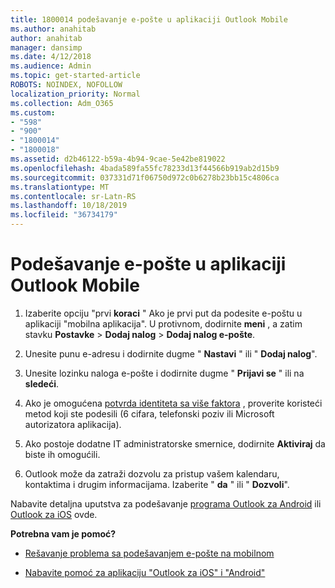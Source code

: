 ```yaml
---
title: 1800014 podešavanje e-pošte u aplikaciji Outlook Mobile
ms.author: anahitab
author: anahitab
manager: dansimp
ms.date: 4/12/2018
ms.audience: Admin
ms.topic: get-started-article
ROBOTS: NOINDEX, NOFOLLOW
localization_priority: Normal
ms.collection: Adm_O365
ms.custom:
- "598"
- "900"
- "1800014"
- "1800018"
ms.assetid: d2b46122-b59a-4b94-9cae-5e42be819022
ms.openlocfilehash: 4bada589fa55fc78233d13f44566b919ab2d15b9
ms.sourcegitcommit: 037331d71f06750d972c0b6278b23bb15c4806ca
ms.translationtype: MT
ms.contentlocale: sr-Latn-RS
ms.lasthandoff: 10/18/2019
ms.locfileid: "36734179"
---
```

# <a name="set-up-email-in-the-outlook-mobile-app"></a>Podešavanje e-pošte u aplikaciji Outlook Mobile

1. Izaberite opciju "prvi **koraci** " Ako je prvi put da podesite e-poštu u aplikaciji "mobilna aplikacija". U protivnom, dodirnite **meni** , a zatim stavku **Postavke** \> **Dodaj nalog** \> **Dodaj nalog e-pošte**.

2. Unesite punu e-adresu i dodirnite dugme " **Nastavi** " ili " **Dodaj nalog**".

3. Unesite lozinku naloga e-pošte i dodirnite dugme " **Prijavi se** " ili na **sledeći**.

4. Ako je omogućena [potvrda identiteta sa više faktora](https://docs.microsoft.com/office365/admin/security-and-compliance/set-up-multi-factor-authentication) , proverite koristeći metod koji ste podesili (6 cifara, telefonski poziv ili Microsoft autorizatora aplikacija).

5. Ako postoje dodatne IT administratorske smernice, dodirnite **Aktiviraj** da biste ih omogućili.

6. Outlook može da zatraži dozvolu za pristup vašem kalendaru, kontaktima i drugim informacijama. Izaberite " **da** " ili " **Dozvoli**".

Nabavite detaljna uputstva za podešavanje [programa Outlook za Android](https://support.office.com/article/886db551-8dfa-4fd5-b835-f8e532091872.aspx) ili [Outlook za iOS](https://support.office.com/article/b2de2161-cc1d-49ef-9ef9-81acd1c8e234.aspx) ovde.
  
 **Potrebna vam je pomoć?**
  
- [Rešavanje problema sa podešavanjem e-pošte na mobilnom](https://support.office.com/article/a264ef01-9c88-48fb-9285-7017e4f31f02.aspx)

- [Nabavite pomoć za aplikaciju "Outlook za iOS" i "Android"](https://support.office.com/article/218a22d1-9fa5-4889-b689-de1c63493243.aspx#ID0EAABAAA=Contact_Support)

